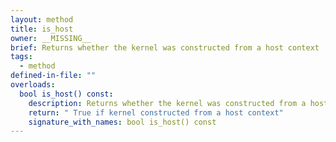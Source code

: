 ```yaml
---
layout: method
title: is_host
owner: __MISSING__
brief: Returns whether the kernel was constructed from a host context
tags:
  - method
defined-in-file: ""
overloads:
  bool is_host() const:
    description: Returns whether the kernel was constructed from a host context
    return: " True if kernel constructed from a host context"
    signature_with_names: bool is_host() const
---
```

